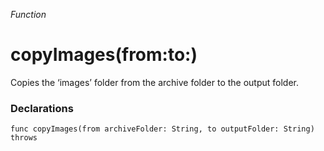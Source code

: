 *Function*

# copyImages(from:to:)

Copies the ‘images’ folder from the archive folder to the output folder.

### Declarations

```
func copyImages(from archiveFolder: String, to outputFolder: String) throws
```

